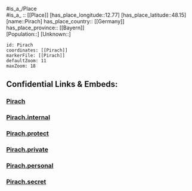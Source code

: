 ﻿---
location: [48.15,12.77] 
mapzoom: [7,12] 
mapmarker: city 
type: City
tags:
- geo/City


SpocWebEntityId: 33381
isDeleted: false
confidential: public

---
#is_a_/Place  
#is_a_ :: [[Place]] 
[has_place_longitude::12.77] 
[has_place_latitude::48.15] 
[name::Pirach] 
has_place_country:: [[Germany]]  
has_place_province:: [[Bayern]]  
[Population::] 
[Unknown::] 


```leaflet
id: Pirach
coordinates: [[Pirach]] 
markerFile: [[Pirach]] 
defaultZoom: 11 
maxZoom: 18
```


## Confidential Links & Embeds: 

### [Pirach](/_public/Earth/Continent/Europe/Europe~Central/Germany/Germany~West/Bayern/counties~Bayern/Altötting/cities~Altötting/Burgkirchen~Alz/Pirach.md) 

### [Pirach.internal](/_internal/Earth/Continent/Europe/Europe~Central/Germany/Germany~West/Bayern/counties~Bayern/Altötting/cities~Altötting/Burgkirchen~Alz/Pirach.internal.md) 

### [Pirach.protect](/_protect/Earth/Continent/Europe/Europe~Central/Germany/Germany~West/Bayern/counties~Bayern/Altötting/cities~Altötting/Burgkirchen~Alz/Pirach.protect.md) 

### [Pirach.private](/_private/Earth/Continent/Europe/Europe~Central/Germany/Germany~West/Bayern/counties~Bayern/Altötting/cities~Altötting/Burgkirchen~Alz/Pirach.private.md) 

### [Pirach.personal](/_personal/Earth/Continent/Europe/Europe~Central/Germany/Germany~West/Bayern/counties~Bayern/Altötting/cities~Altötting/Burgkirchen~Alz/Pirach.personal.md) 

### [Pirach.secret](/_secret/Earth/Continent/Europe/Europe~Central/Germany/Germany~West/Bayern/counties~Bayern/Altötting/cities~Altötting/Burgkirchen~Alz/Pirach.secret.md) 
